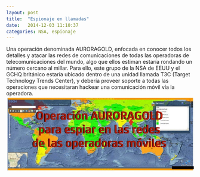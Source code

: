 ```yaml
---
layout: post
title:  "Espionaje en llamadas"
date:   2014-12-03 11:10:37
categories: NSA, espionaje
---
```


Una operación denominada AURORAGOLD, enfocada en conocer todos los detalles y atacar las redes de comunicaciones de todas las operadoras de telecomunicaciones del mundo, algo que ellos estiman estaría rondando un número cercano al millar. Para ello, este grupo de la NSA de EEUU y el GCHQ británico estaría ubicado dentro de una unidad llamada T3C (Target Technology Trends Center), y debería proveer soporte a todas las operaciones que necesitaran hackear una comunicación móvil vía la operadora.
<a href="http://www.elladodelmal.com/2014/12/como-la-nsa-espia-las-llamadas-de.html" target="_blank">
<img src="/images/auroragold.jpg">
<a/>



